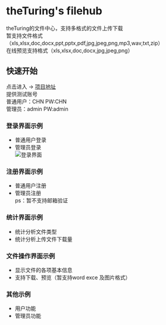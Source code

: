 # theTuring's filehub
theTuring的文件中心，支持多格式的文件上传下载</br>
暂支持文件格式（xls,xlsx,doc,docx,ppt,pptx,pdf,jpg,jpeg,png,mp3,wav,txt,zip）</br>
在线预览支持格式（xls,xlsx,doc,docx,jpg,jpeg,png）</br>
## 快速开始
点击进入 -> <a href="http://47.95.3.253:8080/">项目地址</a></br>
提供测试账号</br>
普通用户：CHN PW:CHN</br>
管理员：admin PW:admin</br>
### 登录界面示例
+ 普通用户登录
+ 管理员登录</br>
![登录界面](https://github.com/theTuring/Truing/blob/master/%E9%A1%B9%E7%9B%AE%E6%88%AA%E5%9B%BE/login.png)
### 注册界面示例
+ 普通用户注册
+ 管理员注册</br>
ps：暂不支持邮箱验证</br>
### 统计界面示例
+ 统计分析文件类型
+ 统计分析上传文件下载量</br>
### 文件操作界面示例
+ 显示文件的各项基本信息
+ 支持下载、预览（暂支持word exce 及图片格式）</br>
### 其他示例
+ 用户功能
+ 管理员功能</br>
